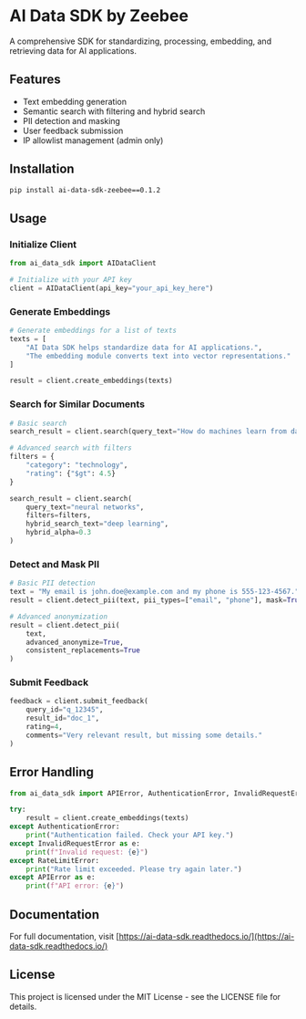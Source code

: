# AI Data SDK by Zeebee

A comprehensive SDK for standardizing, processing, embedding, and retrieving data for AI applications.

## Features

- Text embedding generation
- Semantic search with filtering and hybrid search
- PII detection and masking
- User feedback submission
- IP allowlist management (admin only)

## Installation

```bash
pip install ai-data-sdk-zeebee==0.1.2
```

## Usage

### Initialize Client

```python
from ai_data_sdk import AIDataClient

# Initialize with your API key
client = AIDataClient(api_key="your_api_key_here")
```

### Generate Embeddings

```python
# Generate embeddings for a list of texts
texts = [
    "AI Data SDK helps standardize data for AI applications.",
    "The embedding module converts text into vector representations."
]

result = client.create_embeddings(texts)
```

### Search for Similar Documents

```python
# Basic search
search_result = client.search(query_text="How do machines learn from data?")

# Advanced search with filters
filters = {
    "category": "technology",
    "rating": {"$gt": 4.5}
}

search_result = client.search(
    query_text="neural networks",
    filters=filters,
    hybrid_search_text="deep learning",
    hybrid_alpha=0.3
)
```

### Detect and Mask PII

```python
# Basic PII detection
text = "My email is john.doe@example.com and my phone is 555-123-4567."
result = client.detect_pii(text, pii_types=["email", "phone"], mask=True)

# Advanced anonymization
result = client.detect_pii(
    text,
    advanced_anonymize=True,
    consistent_replacements=True
)
```

### Submit Feedback

```python
feedback = client.submit_feedback(
    query_id="q_12345",
    result_id="doc_1",
    rating=4,
    comments="Very relevant result, but missing some details."
)
```

## Error Handling

```python
from ai_data_sdk import APIError, AuthenticationError, InvalidRequestError, RateLimitError

try:
    result = client.create_embeddings(texts)
except AuthenticationError:
    print("Authentication failed. Check your API key.")
except InvalidRequestError as e:
    print(f"Invalid request: {e}")
except RateLimitError:
    print("Rate limit exceeded. Please try again later.")
except APIError as e:
    print(f"API error: {e}")
```

## Documentation

For full documentation, visit [https://ai-data-sdk.readthedocs.io/](https://ai-data-sdk.readthedocs.io/)

## License

This project is licensed under the MIT License - see the LICENSE file for details.
